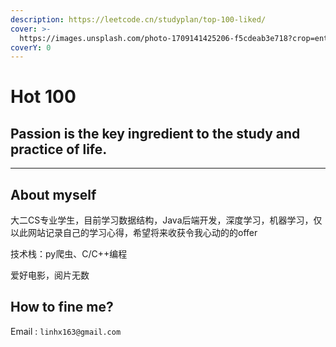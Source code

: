 ```yaml
---
description: https://leetcode.cn/studyplan/top-100-liked/
cover: >-
  https://images.unsplash.com/photo-1709141425206-f5cdeab3e718?crop=entropy&cs=srgb&fm=jpg&ixid=M3wxOTcwMjR8MHwxfHJhbmRvbXx8fHx8fHx8fDE3Mjc0Mzk5ODd8&ixlib=rb-4.0.3&q=85
coverY: 0
---
```


# Hot 100

## Passion is the key ingredient to the study and practice of life.

***

## About myself

大二CS专业学生，目前学习数据结构，Java后端开发，深度学习，机器学习，仅以此网站记录自己的学习心得，希望将来收获令我心动的的offer

技术栈：py爬虫、C/C++编程

爱好电影，阅片无数

## How to fine me?

Email : `linhx163@gmail.com`
